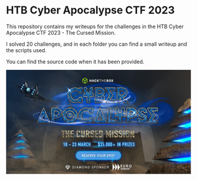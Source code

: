 # HTB Cyber Apocalypse CTF 2023

This repository contains my writeups for the challenges in the HTB Cyber Apocalypse CTF 2023 - The Cursed Mission.

I solved 20 challenges, and in each folder you can find a small writeup and the scripts used.

You can find the source code when it has been provided.

![banner](./banner.jpg)
